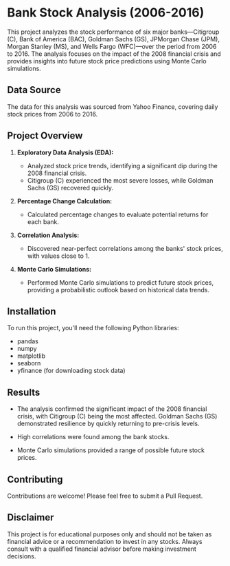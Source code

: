# Bank Stock Analysis (2006-2016)

This project analyzes the stock performance of six major banks—Citigroup (C), Bank of America (BAC), Goldman Sachs (GS), JPMorgan Chase (JPM), Morgan Stanley (MS), and Wells Fargo (WFC)—over the period from 2006 to 2016. The analysis focuses on the impact of the 2008 financial crisis and provides insights into future stock price predictions using Monte Carlo simulations.

## Data Source

The data for this analysis was sourced from Yahoo Finance, covering daily stock prices from 2006 to 2016.

## Project Overview

1. **Exploratory Data Analysis (EDA):**
   - Analyzed stock price trends, identifying a significant dip during the 2008 financial crisis.
   - Citigroup (C) experienced the most severe losses, while Goldman Sachs (GS) recovered quickly.

2. **Percentage Change Calculation:**
   - Calculated percentage changes to evaluate potential returns for each bank.

3. **Correlation Analysis:**
   - Discovered near-perfect correlations among the banks' stock prices, with values close to 1.

4. **Monte Carlo Simulations:**
   - Performed Monte Carlo simulations to predict future stock prices, providing a probabilistic outlook based on historical data trends.

## Installation

To run this project, you'll need the following Python libraries:

- pandas
- numpy
- matplotlib
- seaborn
- yfinance (for downloading stock data)

## Results

- The analysis confirmed the significant impact of the 2008 financial crisis, with Citigroup (C) being the most affected.
  Goldman Sachs (GS) demonstrated resilience by quickly returning to pre-crisis levels.

- High correlations were found among the bank stocks.

- Monte Carlo simulations provided a range of possible future stock prices.

## Contributing

Contributions are welcome! Please feel free to submit a Pull Request.

## Disclaimer

This project is for educational purposes only and should not be taken as financial advice or a recommendation to invest in any stocks. Always consult with a qualified financial advisor before making investment decisions.

